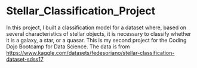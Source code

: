 # Stellar_Classification_Project
 In this project, I built a classification model for a dataset where, based on several characteristics of stellar objects, it is necessary to classify whether it is a galaxy, a star, or a quasar. This is my second project for the Coding Dojo Bootcamp for Data Science. 
The data is from https://www.kaggle.com/datasets/fedesoriano/stellar-classification-dataset-sdss17
